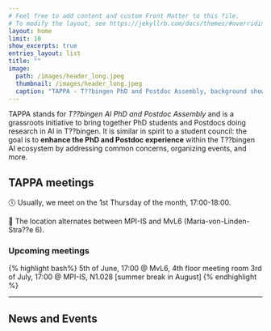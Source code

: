 ```yaml
---
# Feel free to add content and custom Front Matter to this file.
# To modify the layout, see https://jekyllrb.com/docs/themes/#overriding-theme-defaults
layout: home
limit: 10
show_excerpts: true
entries_layout: list
title: ""
image:
  path: /images/header_long.jpeg
  thumbnail: /images/header_long.jpeg
  caption: "TAPPA - T??bingen PhD and Postdoc Assembly, background shows a network of people."
---
```


<!-- ![](images/header.png) -->

TAPPA stands for *T??bingen AI PhD and Postdoc Assembly* and is a grassroots initiative to bring together
PhD students and Postdocs doing research in AI in T??bingen.
It is similar in spirit to a student council: the goal is to **enhance the PhD and Postdoc experience** within
the T??bingen AI ecosystem by addressing common concerns, organizing events, and more.

## TAPPA meetings

:clock5: Usually, we meet on the 1st Thursday of the month, 17:00-18:00.

:round_pushpin: The location alternates between MPI-IS and MvL6 (Maria-von-Linden-Stra??e 6).


### Upcoming meetings
{% highlight bash%}
5th of June, 17:00 @ MvL6, 4th floor meeting room 
3rd of July, 17:00 @ MPI-IS, N1.028
[summer break in August]
{% endhighlight %}

---

## News and Events
